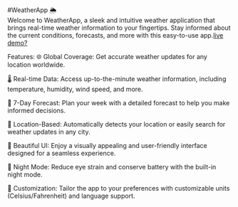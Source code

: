 #WeatherApp 🌦️ <br>
Welcome to WeatherApp, a sleek and intuitive weather application that brings real-time weather information to your fingertips. Stay informed about the current conditions, forecasts, and more with this easy-to-use app.[live demo?](http://prashun.infinityfreeapp.com/)

Features:
🌐 Global Coverage: Get accurate weather updates for any location worldwide.

🌡️ Real-time Data: Access up-to-the-minute weather information, including temperature, humidity, wind speed, and more.

📅 7-Day Forecast: Plan your week with a detailed forecast to help you make informed decisions.

📍 Location-Based: Automatically detects your location or easily search for weather updates in any city.

📸 Beautiful UI: Enjoy a visually appealing and user-friendly interface designed for a seamless experience.

🌙 Night Mode: Reduce eye strain and conserve battery with the built-in night mode.

🔧 Customization: Tailor the app to your preferences with customizable units (Celsius/Fahrenheit) and language support.


